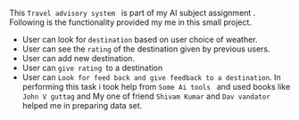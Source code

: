 This `Travel advisory system ` is part of my AI subject assignment .
Following is the functionality provided my me in this small project.
* User can look for `destination` based on user choice of weather.
* User can see the `rating` of the destination given by previous users.
* User can add new destination.
* User can `give rating `to a destination
* User can `Look for feed back and give feedback to a destination`.
In performing this task i took help from `Some Ai tools ` and used books like `John V guttag` and My one of friend 
`Shivam Kumar` and `Dav vandator ` helped me in preparing data set.